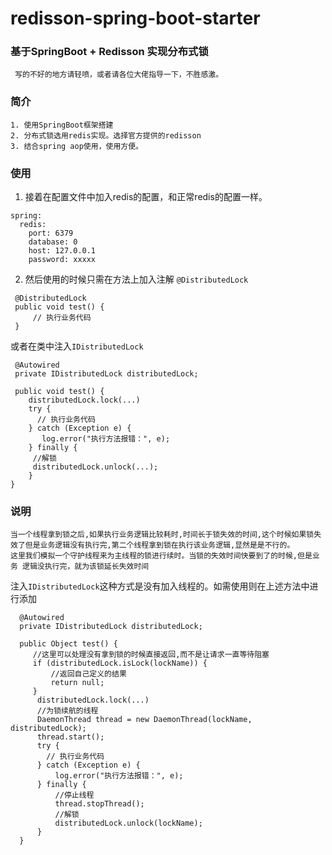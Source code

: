 # redisson-spring-boot-starter

### 基于SpringBoot + Redisson 实现分布式锁
     写的不好的地方请轻喷，或者请各位大佬指导一下，不胜感激。

### 简介
	1. 使用SpringBoot框架搭建
	2. 分布式锁选用redis实现。选择官方提供的redisson
	3. 结合spring aop使用，使用方便。

### 使用

1. 接着在配置文件中加入redis的配置，和正常redis的配置一样。
````
spring:
  redis:
    port: 6379
    database: 0
    host: 127.0.0.1
    password: xxxxx
````

2. 然后使用的时候只需在方法上加入注解 `@DistributedLock`

````
 @DistributedLock
 public void test() {
 	 // 执行业务代码
 }
 ````

或者在类中注入`IDistributedLock`

````
 @Autowired
 private IDistributedLock distributedLock;

 public void test() {
    distributedLock.lock(...)
    try {
	  // 执行业务代码
    } catch (Exception e) {
       log.error("执行方法报错：", e);
    } finally {
     //解锁
     distributedLock.unlock(...);
    }
}
````

### 说明

    当一个线程拿到锁之后,如果执行业务逻辑比较耗时,时间长于锁失效的时间,这个时候如果锁失效了但是业务逻辑没有执行完,第二个线程拿到锁在执行该业务逻辑,显然是是不行的。
	这里我们模拟一个守护线程来为主线程的锁进行续时。当锁的失效时间快要到了的时候,但是业务 逻辑没执行完，就为该锁延长失效时间


注入`IDistributedLock`这种方式是没有加入线程的。如需使用则在上述方法中进行添加

````
  @Autowired
  private IDistributedLock distributedLock;

  public Object test() {
     //这里可以处理没有拿到锁的时候直接返回,而不是让请求一直等待阻塞
     if (distributedLock.isLock(lockName)) {
         //返回自己定义的结果
         return null;
     }
      distributedLock.lock(...)
      //为锁续航的线程
      DaemonThread thread = new DaemonThread(lockName, distributedLock);
      thread.start();
      try {
        // 执行业务代码
      } catch (Exception e) {
          log.error("执行方法报错：", e);
      } finally {
          //停止线程
          thread.stopThread();
          //解锁
          distributedLock.unlock(lockName);
      }
  }
 ````
